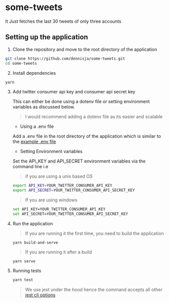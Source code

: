 # some-tweets

It Just fetches the last 30 tweets of only three accounts

## Setting up the application

1. Clone the repository and move to the root directory of the application

```sh
git clone https://github.com/dennisja/some-tweets.git
cd some-tweets
```

2. Install dependencies

```sh
yarn
```

3. Add twitter consumer api key and consumer api secret key

   This can either be done using a dotenv file or setting environment variables as discussed below.

   > I would recommend adding a dotenv file as its easier and scalable

   - Using a .env file

   Add a .env file in the root directory of the application which is similar to the [example .env file](.envexample)

   - Setting Environment variables

   Set the API_KEY and API_SECRET environment variables via the command line i.e

   > if you are using a unix based OS

   ```sh
   export API_KEY=YOUR_TWITTER_CONSUMER_API_KEY
   export API_SECRET=YOUR_TWITTER_CONSUMER_API_SECRET_KEY
   ```

   > If you are using windows

   ```sh
   set API_KEY=YOUR_TWITTER_CONSUMER_API_KEY
   set API_SECRET=YOUR_TWITTER_CONSUMER_API_SECRET_KEY
   ```

4. Run the application

   > If you are running it the first time, you need to build the application

   ```
   yarn build-and-serve
   ```

   > If you are running it after a build

   ```
   yarn serve
   ```

5. Running tests

   ```sh
   yarn test
   ```

   > We use jest under the hood hence the command accepts all other [jest cli options](https://jestjs.io/docs/en/cli)
